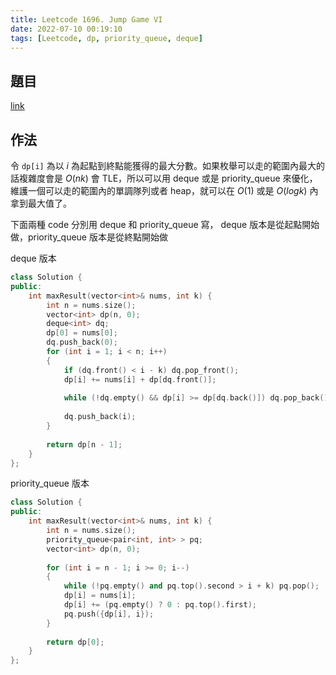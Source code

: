 ```yaml
---
title: Leetcode 1696. Jump Game VI
date: 2022-07-10 00:19:10
tags: [Leetcode, dp, priority_queue, deque]
---
```


## 題目

[link](https://leetcode.com/problems/jump-game-vi/)

## 作法

令 `dp[i]` 為以 $i$ 為起點到終點能獲得的最大分數。如果枚舉可以走的範圍內最大的話複雜度會是 $O(nk)$ 會 TLE，所以可以用 deque 或是 priority_queue 來優化，維護一個可以走的範圍內的單調隊列或者 heap，就可以在 $O(1)$ 或是 $O(logk)$ 內拿到最大值了。

下面兩種 code 分別用 deque 和 priority_queue 寫， deque 版本是從起點開始做，priority_queue 版本是從終點開始做

deque 版本

```cpp
class Solution {
public:
    int maxResult(vector<int>& nums, int k) {
        int n = nums.size();
        vector<int> dp(n, 0);
        deque<int> dq;
        dp[0] = nums[0];
        dq.push_back(0);
        for (int i = 1; i < n; i++)
        {
            if (dq.front() < i - k) dq.pop_front();
            dp[i] += nums[i] + dp[dq.front()];
            
            while (!dq.empty() && dp[i] >= dp[dq.back()]) dq.pop_back();
            
            dq.push_back(i);
        }
        
        return dp[n - 1];
    }
};
```

priority_queue 版本

```cpp
class Solution {
public:
    int maxResult(vector<int>& nums, int k) {
        int n = nums.size();
        priority_queue<pair<int, int> > pq;
        vector<int> dp(n, 0);
        
        for (int i = n - 1; i >= 0; i--)
        {
            while (!pq.empty() and pq.top().second > i + k) pq.pop();
            dp[i] = nums[i];
            dp[i] += (pq.empty() ? 0 : pq.top().first);
            pq.push({dp[i], i});
        }
        
        return dp[0];
    }
};
```
